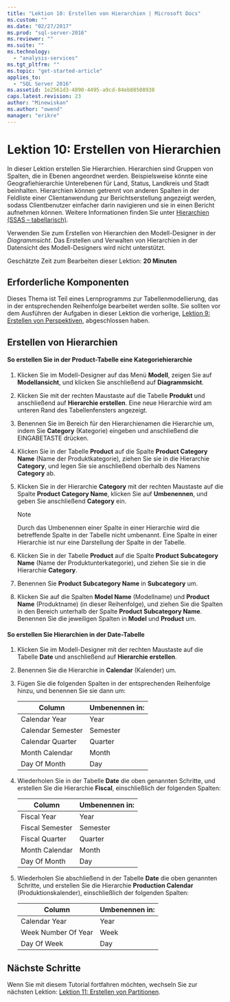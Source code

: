 ```yaml
---
title: "Lektion 10: Erstellen von Hierarchien | Microsoft Docs"
ms.custom: ""
ms.date: "02/27/2017"
ms.prod: "sql-server-2016"
ms.reviewer: ""
ms.suite: ""
ms.technology: 
  - "analysis-services"
ms.tgt_pltfrm: ""
ms.topic: "get-started-article"
applies_to: 
  - "SQL Server 2016"
ms.assetid: 1e2561d3-4890-4495-a9cd-84eb88508938
caps.latest.revision: 23
author: "Minewiskan"
ms.author: "owend"
manager: "erikre"
---
```

# Lektion 10: Erstellen von Hierarchien
In dieser Lektion erstellen Sie Hierarchien. Hierarchien sind Gruppen von Spalten, die in Ebenen angeordnet werden. Beispielsweise könnte eine Geografiehierarchie Unterebenen für Land, Status, Landkreis und Stadt beinhalten. Hierarchien können getrennt von anderen Spalten in der Feldliste einer Clientanwendung zur Berichtserstellung angezeigt werden, sodass Clientbenutzer einfacher darin navigieren und sie in einen Bericht aufnehmen können. Weitere Informationen finden Sie unter [Hierarchien &#40;SSAS – tabellarisch&#41;](../analysis-services/tabular-models/hierarchies-ssas-tabular.md).  
  
Verwenden Sie zum Erstellen von Hierarchien den Modell-Designer in der *Diagrammsicht*. Das Erstellen und Verwalten von Hierarchien in der Datensicht des Modell-Designers wird nicht unterstützt.  
  
Geschätzte Zeit zum Bearbeiten dieser Lektion: **20 Minuten**  
  
## Erforderliche Komponenten  
Dieses Thema ist Teil eines Lernprogramms zur Tabellenmodellierung, das in der entsprechenden Reihenfolge bearbeitet werden sollte. Sie sollten vor dem Ausführen der Aufgaben in dieser Lektion die vorherige, [Lektion 9: Erstellen von Perspektiven](../Topic/Lesson%209:%20Create%20Perspectives.md), abgeschlossen haben.  
  
## Erstellen von Hierarchien  
  
#### So erstellen Sie in der Product-Tabelle eine Kategoriehierarchie  
  
1.  Klicken Sie im Modell-Designer auf das Menü **Modell**, zeigen Sie auf **Modellansicht**, und klicken Sie anschließend auf **Diagrammsicht**.  
  
  
  
2.  Klicken Sie mit der rechten Maustaste auf die Tabelle **Produkt** und anschließend auf **Hierarchie erstellen**. Eine neue Hierarchie wird am unteren Rand des Tabellenfensters angezeigt.  
  
3.  Benennen Sie im Bereich für den Hierarchienamen die Hierarchie um, indem Sie **Category** (Kategorie) eingeben und anschließend die EINGABETASTE drücken.  
  
4.  Klicken Sie in der Tabelle **Product** auf die Spalte **Product Category Name** (Name der Produktkategorie), ziehen Sie sie in die Hierarchie **Category**, und legen Sie sie anschließend oberhalb des Namens **Category** ab.  
  
5.  Klicken Sie in der Hierarchie **Category** mit der rechten Maustaste auf die Spalte **Product Category Name**, klicken Sie auf **Umbenennen**, und geben Sie anschließend **Category** ein.  
  
    > [!NOTE]  
    > Durch das Umbenennen einer Spalte in einer Hierarchie wird die betreffende Spalte in der Tabelle nicht umbenannt. Eine Spalte in einer Hierarchie ist nur eine Darstellung der Spalte in der Tabelle.  
  
6.  Klicken Sie in der Tabelle **Product** auf die Spalte **Product Subcategory Name** (Name der Produktunterkategorie), und ziehen Sie sie in die Hierarchie **Category**.  
  
7.  Benennen Sie **Product Subcategory Name** in **Subcategory** um.  
  
8.  Klicken Sie auf die Spalten **Model Name** (Modellname) und **Product Name** (Produktname) (in dieser Reihenfolge), und ziehen Sie die Spalten in den Bereich unterhalb der Spalte **Product Subcategory Name**. Benennen Sie die jeweiligen Spalten in **Model** und **Product** um.  
  
#### So erstellen Sie Hierarchien in der Date-Tabelle  
  
1.  Klicken Sie im Modell-Designer mit der rechten Maustaste auf die Tabelle **Date** und anschließend auf **Hierarchie erstellen**.  
  
2.  Benennen Sie die Hierarchie in **Calendar** (Kalender) um.  
  
3.  Fügen Sie die folgenden Spalten in der entsprechenden Reihenfolge hinzu, und benennen Sie sie dann um:  
  
    |Column|Umbenennen in:|  
    |----------|--------------|  
    |Calendar Year|Year|  
    |Calendar Semester|Semester|  
    |Calendar Quarter|Quarter|  
    |Month Calendar|Month|  
    |Day Of Month|Day|  
  
4.  Wiederholen Sie in der Tabelle **Date** die oben genannten Schritte, und erstellen Sie die Hierarchie **Fiscal**, einschließlich der folgenden Spalten:  
  
    |Column|Umbenennen in:|  
    |----------|--------------|  
    |Fiscal Year|Year|  
    |Fiscal Semester|Semester|  
    |Fiscal Quarter|Quarter|  
    |Month Calendar|Month|  
    |Day Of Month|Day|  
  
5.  Wiederholen Sie abschließend in der Tabelle **Date** die oben genannten Schritte, und erstellen Sie die Hierarchie **Production Calendar** (Produktionskalender), einschließlich der folgenden Spalten:  
  
    |Column|Umbenennen in:|  
    |----------|--------------|  
    |Calendar Year|Year|  
    |Week Number Of Year|Week|  
    |Day Of Week|Day|  
  
## Nächste Schritte  
Wenn Sie mit diesem Tutorial fortfahren möchten, wechseln Sie zur nächsten Lektion: [Lektion 11: Erstellen von Partitionen](../analysis-services/lesson-11-create-partitions.md).  
  
  
  
